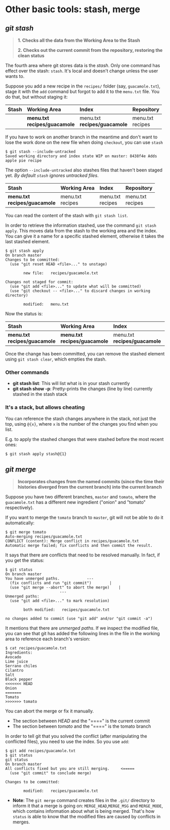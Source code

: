 # Other basic tools: stash, merge

## *git stash*

> **1. Checks all the data from the Working Area to the Stash**
>
> **2. Checks out the current commit from the repository, restoring the clean status**

The fourth area where git stores data is the _stash_. Only one command has effect over the stash: `stash`. It's local and doesn't change unless the user wants to.

Suppose you add a new recipe in the `recipes/` folder (say, `guacamole.txt`), stage it with the `add` command but forgot to add it to the `menu.txt` file. You do that, but without staging it:

|**Stash**|**Working Area**|**Index**|**Repository**|
|:---|:---|:---|:---|
||**menu.txt** <br>**recipes/guacamole** | menu.txt <br>**recipes/guacamole** | menu.txt <br>recipes |


If you have to work on another branch in the meantime and don't want to lose the work done on the new file when doing `checkout`, you can use `stash`

````
$ git stash --include-untracked
Saved working directory and index state WIP on master: 8438f4e Adds apple pie recipe

````

The option `--include-untracked` also stashes files that haven't been staged yet. _By default `stash` ignores untracked files_.

|**Stash**|**Working Area**|**Index**|**Repository**|
|:---|:---|:---|:---|
|**menu.txt** <br>**recipes/guacamole**|menu.txt <br>recipes | menu.txt <br>recipes | menu.txt <br>recipes |

You can read the content of the stash with `git stash list`.

In order to retrieve the information stashed, use the command `git stash apply`. This moves data from the stash to the working area and the index. You can give it a name for a specific stashed element, otherwise it takes the last stashed element.

````
$ git stash apply
On branch master
Changes to be committed:
  (use "git reset HEAD <file>..." to unstage)

        new file:   recipes/guacamole.txt

Changes not staged for commit:
  (use "git add <file>..." to update what will be committed)
  (use "git checkout -- <file>..." to discard changes in working directory)

        modified:   menu.txt

````

Now the status is:

|**Stash**|**Working Area**|**Index**|**Repository**|
|:---|:---|:---|:---|
|**menu.txt** <br>**recipes/guacamole**|**menu.txt** <br>**recipes/guacamole** | menu.txt <br>**recipes/guacamole** | menu.txt <br>recipes |

Once the change has been committed, you can remove the stashed element using `git stash clear`, which empties the stash.


### Other commands

* **git stash list**: This will list what is in your stash currently
* **git stash show -p**: Pretty-prints the changes (line by line) currently stashed in the stash stack

### It's a stack, but allows cheating

You can reference the stash changes anywhere in the stack, not just the top, using `@{x}`, where `x` is the number of the changes you find when you list.

E.g. to apply the stashed changes that were stashed before the most recent ones:

```
$ git stash apply stash@{1} 
```

## *git merge*

> **Incorporates changes from the named commits (since the time their histories diverged from the current branch) into the current branch**

Suppose you have two different branches, `master` and `tomato`, where the `guacamole.txt` has a different new ingredient ("onion" and "tomato" respectively).

If you want to merge the `tomato` branch to `master`, git will not be able to do it automatically:

````
$ git merge tomato
Auto-merging recipes/guacamole.txt
CONFLICT (content): Merge conflict in recipes/guacamole.txt
Automatic merge failed; fix conflicts and then commit the result.
````

It says that there are conflicts that need to be resolved manually. In fact, if you get the status:

````
$ git status
On branch master
You have unmerged paths.			---
  (fix conflicts and run "git commit")		  |
  (use "git merge --abort" to abort the merge)	  |
						---
Unmerged paths:
  (use "git add <file>..." to mark resolution)

        both modified:   recipes/guacamole.txt

no changes added to commit (use "git add" and/or "git commit -a")
````

It mentions that there are _unmerged paths_. If we inspect the modified file, you can see that git has added the following lines in the file in the working area to reference each branch's version:

````
$ cat recipes/guacamole.txt
Ingredients:
Avocado
Lime juice
Serrano chiles
Cilantro
Salt
Black pepper
<<<<<<< HEAD
Onion
=======
Tomato
>>>>>>> tomato
````

You can abort the merge or fix it manually.

* The section between _HEAD_ and the "====" is the current commit
* The section between _tomato_ and the "====" is the tomato branch

In order to tell git that you solved the conflict (after manipulating the conflicted files), you need to use the index. So you use `add`:

````
$ git add recipes/guacamole.txt
$ git status
git status
On branch master
All conflicts fixed but you are still merging.     <=====
  (use "git commit" to conclude merge)

Changes to be committed:

        modified:   recipes/guacamole.txt
````

* **Note**: The `git merge` command creates files in the `.git/` directory to inform it that a merge is going on: `MERGE_HEAD`,`MERGE_MSG` and `MERGE_MODE`, which contains information about what is being merged. That's how `status` is able to know that the modified files are caused by conflicts in merges.

